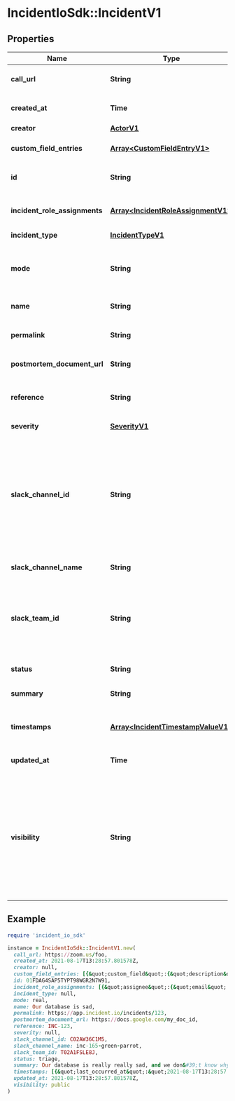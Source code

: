 # IncidentIoSdk::IncidentV1

## Properties

| Name | Type | Description | Notes |
| ---- | ---- | ----------- | ----- |
| **call_url** | **String** | The call URL attached to this incident | [optional] |
| **created_at** | **Time** | When the incident was created |  |
| **creator** | [**ActorV1**](ActorV1.md) |  |  |
| **custom_field_entries** | [**Array&lt;CustomFieldEntryV1&gt;**](CustomFieldEntryV1.md) | Custom field entries for this incident |  |
| **id** | **String** | Unique identifier for the incident |  |
| **incident_role_assignments** | [**Array&lt;IncidentRoleAssignmentV1&gt;**](IncidentRoleAssignmentV1.md) | A list of who is assigned to each role for this incident |  |
| **incident_type** | [**IncidentTypeV1**](IncidentTypeV1.md) |  | [optional] |
| **mode** | **String** | Whether the incident is real, a test, a tutorial, or importing as a retrospective incident |  |
| **name** | **String** | Explanation of the incident |  |
| **permalink** | **String** | A permanent link to the homepage for this incident | [optional] |
| **postmortem_document_url** | **String** | Description of the incident | [optional] |
| **reference** | **String** | Reference to this incident, as displayed across the product |  |
| **severity** | [**SeverityV1**](SeverityV1.md) |  | [optional] |
| **slack_channel_id** | **String** | ID of the Slack channel in the organisation Slack workspace. Note that the channel is sometimes created asynchronously, so may not be present when the incident is just created. |  |
| **slack_channel_name** | **String** | Name of the slack channel | [optional] |
| **slack_team_id** | **String** | ID of the Slack team / workspace. This is only required if you are using a Slack Enterprise Grid with multiple teams. |  |
| **status** | **String** | Current status of the incident |  |
| **summary** | **String** | Detailed description of the incident | [optional] |
| **timestamps** | [**Array&lt;IncidentTimestampValueV1&gt;**](IncidentTimestampValueV1.md) | Incident lifecycle events and when they last occurred | [optional] |
| **updated_at** | **Time** | When the incident was last updated |  |
| **visibility** | **String** | Whether the incident should be open to anyone in your Slack workspace (public), or invite-only (private). For more information on Private Incidents see our [help centre](https://help.incident.io/articles/5905558102-can-we-mark-incidents-as-sensitive-and-restrict-access). |  |

## Example

```ruby
require 'incident_io_sdk'

instance = IncidentIoSdk::IncidentV1.new(
  call_url: https://zoom.us/foo,
  created_at: 2021-08-17T13:28:57.801578Z,
  creator: null,
  custom_field_entries: [{&quot;custom_field&quot;:{&quot;description&quot;:&quot;Which team is impacted by this issue&quot;,&quot;field_type&quot;:&quot;single_select&quot;,&quot;id&quot;:&quot;01FCNDV6P870EA6S7TK1DSYDG0&quot;,&quot;name&quot;:&quot;Affected Team&quot;,&quot;options&quot;:[{&quot;custom_field_id&quot;:&quot;01FCNDV6P870EA6S7TK1DSYDG0&quot;,&quot;id&quot;:&quot;01FCNDV6P870EA6S7TK1DSYDG0&quot;,&quot;sort_key&quot;:10,&quot;value&quot;:&quot;Product&quot;}]},&quot;values&quot;:[{&quot;value_catalog_entry&quot;:{&quot;aliases&quot;:[&quot;lawrence@incident.io&quot;,&quot;lawrence&quot;],&quot;external_id&quot;:&quot;761722cd-d1d7-477b-ac7e-90f9e079dc33&quot;,&quot;id&quot;:&quot;01FCNDV6P870EA6S7TK1DSYDG0&quot;,&quot;name&quot;:&quot;Primary On-call&quot;},&quot;value_link&quot;:&quot;https://google.com/&quot;,&quot;value_numeric&quot;:&quot;123.456&quot;,&quot;value_option&quot;:{&quot;custom_field_id&quot;:&quot;01FCNDV6P870EA6S7TK1DSYDG0&quot;,&quot;id&quot;:&quot;01FCNDV6P870EA6S7TK1DSYDG0&quot;,&quot;sort_key&quot;:10,&quot;value&quot;:&quot;Product&quot;},&quot;value_text&quot;:&quot;This is my text field, I hope you like it&quot;}]}],
  id: 01FDAG4SAP5TYPT98WGR2N7W91,
  incident_role_assignments: [{&quot;assignee&quot;:{&quot;email&quot;:&quot;lisa@incident.io&quot;,&quot;id&quot;:&quot;01FCNDV6P870EA6S7TK1DSYDG0&quot;,&quot;name&quot;:&quot;Lisa Karlin Curtis&quot;,&quot;role&quot;:&quot;viewer&quot;,&quot;slack_user_id&quot;:&quot;U02AYNF2XJM&quot;},&quot;role&quot;:{&quot;created_at&quot;:&quot;2021-08-17T13:28:57.801578Z&quot;,&quot;description&quot;:&quot;The person currently coordinating the incident&quot;,&quot;id&quot;:&quot;01FCNDV6P870EA6S7TK1DSYDG0&quot;,&quot;instructions&quot;:&quot;Take point on the incident; Make sure people are clear on responsibilities&quot;,&quot;name&quot;:&quot;Incident Lead&quot;,&quot;required&quot;:false,&quot;role_type&quot;:&quot;lead&quot;,&quot;shortform&quot;:&quot;lead&quot;,&quot;updated_at&quot;:&quot;2021-08-17T13:28:57.801578Z&quot;}}],
  incident_type: null,
  mode: real,
  name: Our database is sad,
  permalink: https://app.incident.io/incidents/123,
  postmortem_document_url: https://docs.google.com/my_doc_id,
  reference: INC-123,
  severity: null,
  slack_channel_id: C02AW36C1M5,
  slack_channel_name: inc-165-green-parrot,
  slack_team_id: T02A1FSLE8J,
  status: triage,
  summary: Our database is really really sad, and we don&#39;t know why yet.,
  timestamps: [{&quot;last_occurred_at&quot;:&quot;2021-08-17T13:28:57.801578Z&quot;,&quot;name&quot;:&quot;last_activity&quot;}],
  updated_at: 2021-08-17T13:28:57.801578Z,
  visibility: public
)
```

